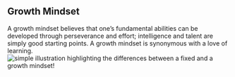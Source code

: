 

## Growth Mindset
A growth mindset believes that one’s fundamental abilities can be developed through perseverance and effort; intelligence and talent are simply good starting points. A growth mindset is synonymous with a love of learning.
![simple illustration highlighting the differences between a fixed and a growth mindset!](https://www.bing.com/images/blob?bcid=S6DeyTJkvmwCqA)
